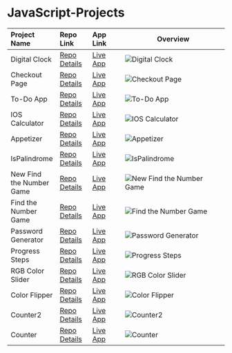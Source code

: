 # JavaScript-Projects


<table class="table">  
  <thead>
    <tr>
      <th align="left" width="15%">Project Name</th>
      <th align="left" width="15%">Repo Link</th>
      <th align="left" width="15%">App Link</th>
      <th align="center">Overview</th>
    </tr>
  </thead>
  <tbody>
     <tr>
      <td>Digital Clock</td>
      <td><a href="https://github.com/axel-ac/Digital-Clock" target="_blank">Repo Details</td>
      <td><a href="https://vanilla-js-digital-clock.netlify.app/" target="_blank">Live App</td>
      <td><img src="https://user-images.githubusercontent.com/102467587/221299705-cadf044b-5142-47fd-b12e-b9cb7642ce8f.gif" alt="Digital Clock"></td>
    </tr>
    <tr>
      <td>Checkout Page</td></td>
      <td><a href="https://github.com/axel-ac/checkout-page" target="_blank">Repo Details</td>
      <td><a href="https://vanilla-js-checkout-page.netlify.app/" target="_blank">Live App</td>
      <td><img src="https://user-images.githubusercontent.com/102467587/222852159-a9e2a7c0-ec51-46a7-85aa-38ec377a7a5a.gif" alt="Checkout Page"></td>
    </tr>
      <tr>
      <td>To-Do App</td>
      <td><a href="https://github.com/axel-ac/My-Todos" target="_blank">Repo Details</td>
      <td><a href="https://vanilla-js-my-todos.netlify.app/" target="_blank">Live App</td>
      <td><img src="https://user-images.githubusercontent.com/102467587/221031138-704f042d-25e6-4afe-9d3e-49aa7bf92a99.gif" alt="To-Do App"></td>
    </tr>
    <tr>
      <td>IOS Calculator</td>
      <td><a href="https://github.com/axel-ac/IOS-calculator" target="_blank">Repo Details</td>
      <td><a href="https://vanillajs-ios-calculator.netlify.app/" target="_blank">Live App</td>
      <td><img src="https://user-images.githubusercontent.com/102467587/218919393-a57f0668-ba05-4e3f-83d3-53a9dfdd9fdf.gif" alt="IOS Calculator"></td>
    </tr>
     <tr>
      <td>Appetizer</td>
      <td><a href="https://github.com/axel-ac/appetizer" target="_blank">Repo Details</td>
      <td><a href="https://appetizer-vanillajs.netlify.app/" target="_blank">Live App</td>
      <td><img src="https://user-images.githubusercontent.com/102467587/236793505-255a4332-0b2a-41cf-b8cf-0603ee192482.gif" alt="Appetizer"></td>
    </tr>
    <tr>
    <tr>
      <td>IsPalindrome</td>
      <td><a href="https://github.com/axel-ac/ispalindrome" target="_blank">Repo Details</td>
      <td><a href="https://ispalindrome-vanillajs.netlify.app/" target="_blank">Live App</td>
      <td><img src="https://github.com/axel-ac/ispalindrome/assets/102467587/49df9653-5655-432c-904e-b2cdef626bab" alt="IsPalindrome"></td>
    </tr>
      <tr>
      <td>New Find the Number Game</td>
      <td><a href="https://github.com/axel-ac/new-find-the-number-game" target="_blank">Repo Details</td>
      <td><a href="https://new-guess-the-number-js.netlify.app/" target="_blank">Live App</td>
      <td><img src="https://user-images.githubusercontent.com/102467587/230734227-f2a8c5e4-0acd-4a9c-a306-a3738c1e616d.gif" alt="New Find the Number Game"></td>
    </tr>
    <tr>
      <td>Find the Number Game</td>
      <td><a href="https://github.com/axel-ac/find-the-number-game" target="_blank">Repo Details</td>
      <td><a href="https://find-the-number-game.netlify.app/" target="_blank">Live App</td>
      <td><img src="https://user-images.githubusercontent.com/102467587/220798350-6158a964-59bd-4870-bb7b-0e02462862c6.gif" alt="Find the Number Game"></td>
    </tr>
    <tr>
      <td>Password Generator</td>
      <td><a href="https://github.com/axel-ac/password-generator" target="_blank">Repo Details</td>
      <td><a href="https://vanilla-js-password-generator-axel.netlify.app/" target="_blank">Live App</td>
      <td><img src="https://github.com/axel-ac/password-generator/assets/102467587/c287fba1-4e7e-4688-aaad-2f1b9999b1dc" alt="Password Generator"></td>
    </tr>
     <tr>
      <td>Progress Steps</td>
      <td><a href="https://github.com/axel-ac/Progress-Steps" target="_blank">Repo Details</td>
      <td><a href="https://progress-steps-vanillajs.netlify.app/" target="_blank">Live App</td>
      <td><img src="https://user-images.githubusercontent.com/102467587/237213305-1f2188e4-0f94-4175-aa58-e158464acd9d.gif" alt="Progress Steps"></td>
    </tr>
    <tr>
      <td>RGB Color Slider</td>
      <td><a href="https://github.com/axel-ac/rgb-color-slider" target="_blank">Repo Details</td>
      <td><a href="https://rgb-color-slider.netlify.app/" target="_blank">Live App</td>
      <td><img src="https://user-images.githubusercontent.com/102467587/239245945-7ec7babb-755a-4642-97a3-0549c696f92f.gif" alt="RGB Color Slider"></td>
    </tr>
    <tr>
      <td>Color Flipper</td>
      <td><a href="https://github.com/axel-ac/color-flipper" target="_blank">Repo Details</td>
      <td><a href="https://color-flipper-vanillajs-axel.netlify.app/" target="_blank">Live App</td>
      <td><img src="https://user-images.githubusercontent.com/102467587/243007326-d442b552-15b6-493a-9952-71290c67149f.gif" alt="Color Flipper"></td>
    </tr>
    <tr>
      <td>Counter2</td>
      <td><a href="https://github.com/axel-ac/counter-2" target="_blank">Repo Details</td>
      <td><a href="https://counter-2-vanillajs.netlify.app/" target="_blank">Live App</td>
      <td><img src="https://user-images.githubusercontent.com/102467587/241213137-7fd86071-7e8d-48e9-87c4-6d8d21cca428.gif" alt="Counter2"></td>
    </tr>
    <tr>
      <td>Counter</td>
      <td><a href="https://github.com/axel-ac/counter" target="_blank">Repo Details</td>
      <td><a href="https://counter-vanillajs-axel.netlify.app/" target="_blank">Live App</td>
      <td><img src="https://github.com/axel-ac/counter/assets/102467587/aa3de8f7-6c5d-468d-9efb-3dadaf22bf20" alt="Counter"></td>
    </tr>
   </tbody>
</table>
